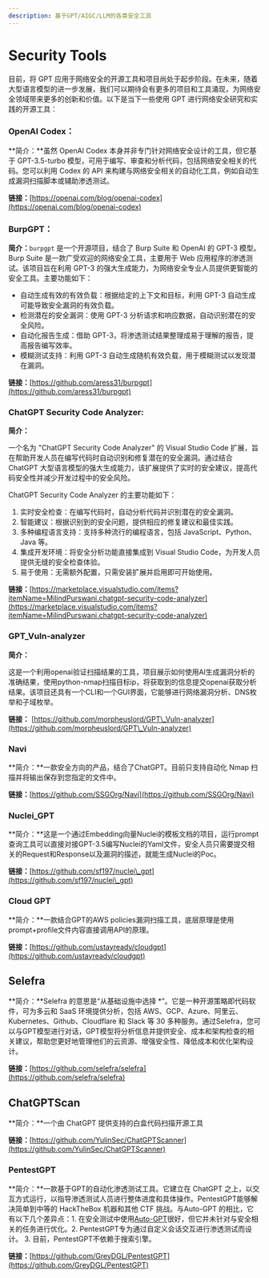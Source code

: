 ```yaml
---
description: 基于GPT/AIGC/LLM的各类安全工具
---
```


# Security Tools

目前，将 GPT 应用于网络安全的开源工具和项目尚处于起步阶段。在未来，随着大型语言模型的进一步发展，我们可以期待会有更多的项目和工具涌现，为网络安全领域带来更多的创新和价值。以下是当下一些使用 GPT 进行网络安全研究和实践的开源工具：

### **OpenAI Codex：**

**简介：**虽然 OpenAI Codex 本身并非专门针对网络安全设计的工具，但它基于 GPT-3.5-turbo 模型，可用于编写、审查和分析代码，包括网络安全相关的代码。您可以利用 Codex 的 API 来构建与网络安全相关的自动化工具，例如自动生成漏洞扫描脚本或辅助渗透测试。

**链接：**[https://openai.com/blog/openai-codex](https://openai.com/blog/openai-codex)

### **BurpGPT：**

**简介：**`burpgpt` 是一个开源项目，结合了 Burp Suite 和 OpenAI 的 GPT-3 模型。Burp Suite 是一款广受欢迎的网络安全工具，主要用于 Web 应用程序的渗透测试。该项目旨在利用 GPT-3 的强大生成能力，为网络安全专业人员提供更智能的安全工具。主要功能如下：

* 自动生成有效的有效负载：根据给定的上下文和目标，利用 GPT-3 自动生成可能导致安全漏洞的有效负载。
* 检测潜在的安全漏洞：使用 GPT-3 分析请求和响应数据，自动识别潜在的安全风险。
* 自动化报告生成：借助 GPT-3，将渗透测试结果整理成易于理解的报告，提高报告编写效率。
* 模糊测试支持：利用 GPT-3 自动生成随机有效负载，用于模糊测试以发现潜在漏洞。

**链接：**[https://github.com/aress31/burpgpt](https://github.com/aress31/burpgpt)

### **ChatGPT Security Code Analyzer:**

**简介：**

一个名为 "ChatGPT Security Code Analyzer" 的 Visual Studio Code 扩展，旨在帮助开发人员在编写代码时自动识别和修复潜在的安全漏洞。通过结合 ChatGPT 大型语言模型的强大生成能力，该扩展提供了实时的安全建议，提高代码安全性并减少开发过程中的安全风险。

ChatGPT Security Code Analyzer 的主要功能如下：

1. 实时安全检查：在编写代码时，自动分析代码并识别潜在的安全漏洞。
2. 智能建议：根据识别到的安全问题，提供相应的修复建议和最佳实践。
3. 多种编程语言支持：支持多种流行的编程语言，包括 JavaScript、Python、Java 等。
4. 集成开发环境：将安全分析功能直接集成到 Visual Studio Code，为开发人员提供无缝的安全检查体验。
5. 易于使用：无需额外配置，只需安装扩展并启用即可开始使用。

**链接：**[https://marketplace.visualstudio.com/items?itemName=MilindPurswani.chatgpt-security-code-analyzer](https://marketplace.visualstudio.com/items?itemName=MilindPurswani.chatgpt-security-code-analyzer)

### **GPT\_Vuln-analyzer**

**简介：**

这是一个利用openai验证扫描结果的工具，项目展示如何使用AI生成漏洞分析的准确结果，使用python-nmap扫描目标ip，将获取到的信息提交openai获取分析结果。该项目还具有一个CLI和一个GUI界面，它能够进行网络漏洞分析、DNS枚举和子域枚举。

**链接：** [https://github.com/morpheuslord/GPT\_Vuln-analyzer](https://github.com/morpheuslord/GPT\_Vuln-analyzer)

### Navi

**简介：**一款安全方向的产品，结合了ChatGPT。目前只支持自动化 Nmap 扫描并将输出保存到您指定的文件中。

**链接：**[https://github.com/SSGOrg/Navi](https://github.com/SSGOrg/Navi)

### Nuclei\_GPT

**简介：**这是一个通过Embedding向量Nuclei的模板文档的项目，运行prompt查询工具可以直接对接GPT-3.5编写Nuclei的Yaml文件，安全人员只需要提交相关的Request和Response以及漏洞的描述，就能生成Nuclei的Poc。

**链接：**[https://github.com/sf197/nuclei\_gpt](https://github.com/sf197/nuclei\_gpt)

### Cloud GPT

**简介：**一款结合GPT的AWS policies漏洞扫描工具，底层原理是使用prompt+profile文件内容直接调用API的原理。

**链接：**[https://github.com/ustayready/cloudgpt](https://github.com/ustayready/cloudgpt)



## Selefra

**简介：**Selefra 的意思是“从基础设施中选择 \*”。它是一种开源策略即代码软件，可为多云和 SaaS 环境提供分析，包括 AWS、GCP、Azure、阿里云、Kubernetes、Github、Cloudflare 和 Slack 等 30 多种服务。通过Selefra，您可以与GPT模型进行对话，GPT模型将分析信息并提供安全、成本和架构检查的相关建议，帮助您更好地管理他们的云资源、增强安全性、降低成本和优化架构设计。

**链接：**[https://github.com/selefra/selefra](https://github.com/selefra/selefra)



## ChatGPTScan

**简介：**一个由 ChatGPT 提供支持的白盒代码扫描开源工具

**链接：**[https://github.com/YulinSec/ChatGPTScanner](https://github.com/YulinSec/ChatGPTScanner)



### PentestGPT

**简介：**一款基于GPT的自动化渗透测试工具。它建立在 ChatGPT 之上，以交互方式运行，以指导渗透测试人员进行整体进度和具体操作。PentestGPT能够解决简单到中等的 HackTheBox 机器和其他 CTF 挑战。与Auto-GPT 的相比，它有以下几个差异点：1. 在安全测试中使用[Auto-GPT](https://github.com/Torantulino/Auto-GPT)很好，但它并未针对与安全相关的任务进行优化。2. PentestGPT专为通过自定义会话交互进行渗透测试而设计。 3. 目前，PentestGPT不依赖于搜索引擎。

**链接：**[https://github.com/GreyDGL/PentestGPT](https://github.com/GreyDGL/PentestGPT)
